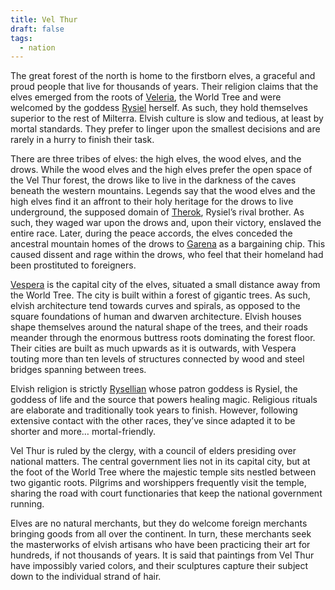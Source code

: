 ```yaml
---
title: Vel Thur
draft: false
tags:
  - nation
---
```


The great forest of the north is home to the firstborn elves, a graceful and proud people that live for thousands of years. Their religion claims that the elves emerged from the roots of [Veleria](5.%20Locations/Points%20of%20Interest/Veleria%20World%20Tree.md), the World Tree and were welcomed by the goddess [Rysiel](4.%20Characters/Gods/Rysiel.md) herself. As such, they hold themselves superior to the rest of Milterra. Elvish culture is slow and tedious, at least by mortal standards. They prefer to linger upon the smallest decisions and are rarely in a hurry to finish their task.

There are three tribes of elves: the high elves, the wood elves, and the drows. While the wood elves and the high elves prefer the open space of the Vel Thur forest, the drows like to live in the darkness of the caves beneath the western mountains. Legends say that the wood elves and the high elves find it an affront to their holy heritage for the drows to live underground, the supposed domain of [Therok](Therok), Rysiel’s rival brother. As such, they waged war upon the drows and, upon their victory, enslaved the entire race. Later, during the peace accords, the elves conceded the ancestral mountain homes of the drows to [Garena](5.%20Locations/Garena/Garena.md) as a bargaining chip. This caused dissent and rage within the drows, who feel that their homeland had been prostituted to foreigners.

[Vespera](Vespera) is the capital city of the elves, situated a small distance away from the World Tree. The city is built within a forest of gigantic trees. As such, elvish architecture tend towards curves and spirals, as opposed to the square foundations of human and dwarven architecture. Elvish houses shape themselves around the natural shape of the trees, and their roads meander through the enormous buttress roots dominating the forest floor. Their cities are built as much upwards as it is outwards, with Vespera touting more than ten levels of structures connected by wood and steel bridges spanning between trees.

Elvish religion is strictly [Rysellian](6.%20Lore/Religion/Dominant%20Pantheon/Rysellian.md) whose patron goddess is Rysiel, the goddess of life and the source that powers healing magic. Religious rituals are elaborate and traditionally took years to finish. However, following extensive contact with the other races, they’ve since adapted it to be shorter and more… mortal-friendly.

Vel Thur is ruled by the clergy, with a council of elders presiding over national matters. The central government lies not in its capital city, but at the foot of the World Tree where the majestic [](Dungeons%20and%20Dragons/5.%20Locations/Points%20of%20Interest/Veleria%20World%20Tree.md#Garden%20of%20Life|Garden%20of%20Life) temple sits nestled between two gigantic roots. Pilgrims and worshippers frequently visit the temple, sharing the road with court functionaries that keep the national government running.

Elves are no natural merchants, but they do welcome foreign merchants bringing goods from all over the continent. In turn, these merchants seek the masterworks of elvish artisans who have been practicing their art for hundreds, if not thousands of years. It is said that paintings from Vel Thur have impossibly varied colors, and their sculptures capture their subject down to the individual strand of hair.